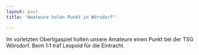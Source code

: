 ```yaml
---
layout: post
title: "Amateure holen Punkt in Wörsdorf"

---
```


Im vorletzten Oberligaspiel holten unsere Amateure einen Punkt bei der TSG Wörsdorf. Beim 1:1 traf Leopold für die Eintracht.


